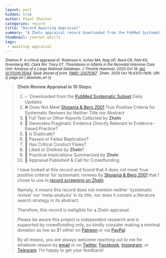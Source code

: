 ```yaml
---
layout: post
hidden: true
author: Pavel Zhelnov
categories: record
title: "Record Awaiting Appraisal"
summary: "A Zheln appraisal record downloaded from the PubMed Systematic Subset daily updates."
thumbnail: journal-whills
tags:
 - awaiting appraisal
---
```


<small id="citation">Zhelnov P. A critical appraisal of _‘Robinson V, Achey MA, Nag UP, Reed CR, Pahl KS, Greenberg RG, Clark RH, Tracy ET. Thrombosis in Infants in the Neonatal Intensive Care Unit: Analysis of a Large National Database. J Thromb Haemost. 2020 Oct 19. [doi: 10.1111/jth.15144](https://doi.org/10.1111/jth.15144). Epub ahead of print. [PMID: 33075167](https://pubmed.gov/33075167)’._ Zheln. 2020 Oct 19;43(1):r1d19. URI: {{ page.url | absolute_url }}.</small>

> **Zheln Review Appraisal in 10 Steps:**
>
> 1. ✅ Downloaded from the [PubMed Systematic Subset](https://github.com/p1m-ortho/qs-global-ortho-search-queries/blob/global-sr-query/README.md) Daily Updates
> 2. ❌ Does Not Meet [Shojania & Bero 2001](https://www.researchgate.net/publication/11820967_Taking_Advantage_of_the_Explosion_of_Systematic_Reviews_An_Efficient_MEDLINE_Search_Strategy) True Positive Criteria for Systematic Reviews by Neither Title nor Abstract
> 3. 🔄 Full Text or Other Reports Collected by **Zheln**
> 4. 🔄 Generates Pragmatic Evidence Directly Relevant to Evidence-Based Practice?
> 5. 🔄 Is Duplicate?
> 6. 🔄 Passed or Failed Replication?
> 7. 🔄 Has Critical Conduct Flaws?
> 8. 🔄 Liked or Disliked by **Zheln**?
> 9. 🔄 Practical Implications Summarized by **Zheln**
> 10. 🔄 Appraisal Published & Call for Crowdfunding

> I have looked at this record and found that it does not meet ‘true positive criteria’ for systematic reviews by [Shojania & Bero 2001](https://www.researchgate.net/publication/11820967_Taking_Advantage_of_the_Explosion_of_Systematic_Reviews_An_Efficient_MEDLINE_Search_Strategy) that I chose to use in [record screening on Zheln](https://github.com/p1m-ortho/qs-global-ortho-search-queries/blob/global-sr-query/README.md#record-screening).
>
> Namely, it means this record does not mention neither ‘systematic review’ nor ‘meta-analysis’ in its title, nor does it contain a literature search strategy in its abstract.
>
> Therefore, this record is ineligible for a Zheln appraisal.
>
> Please be aware this project is independent research and is supported by crowdfunding only, so kindly consider making a minimal donation as low as $1 either on [Patreon](https://patreon.com/zheln) or via [PayPal](https://paypal.me/pjelnov).
>
> By all means, you are always welcome reaching out to me for whatever reason by [email](mailto:pavel@zheln.com) or on [Twitter](https://twitter.com/drzhelnov), [Facebook](https://facebook.com/drzhelnov), [Instagram](https://instagram.com/igzheln), or [Telegram](https://t.me/drzhelnov). I’m happy to get your feedback!
